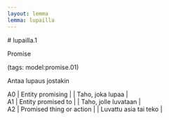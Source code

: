 ```yaml
---
layout: lemma
lemma: lupailla
---
```


<div class="sense">
# <span class="sensename">lupailla.1</span>

<span class="description">Promise</span>

(tags: model:promise.01)

<span class="description">Antaa lupaus jostakin</span>

A0 | Entity promising |   | Taho, joka lupaa |  
A1 | Entity promised to |   | Taho, jolle luvataan |  
A2 | Promised thing or action |   | Luvattu asia tai teko |  

</div>

